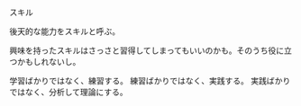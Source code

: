 スキル

後天的な能力をスキルと呼ぶ。

興味を持ったスキルはさっさと習得してしまってもいいのかも。そのうち役に立つかもしれないし。

学習ばかりではなく、練習する。
練習ばかりではなく、実践する。
実践ばかりではなく、分析して理論にする。
